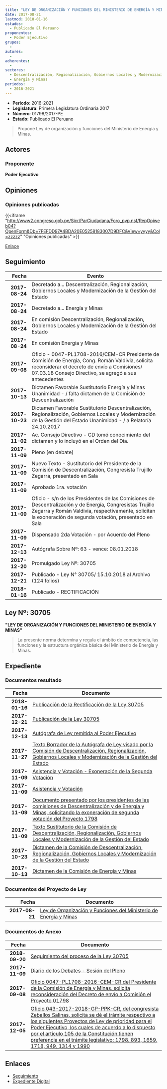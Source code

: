 ```yaml
---
title: "LEY DE ORGANIZACIÓN Y FUNCIONES DEL MINISTERIO DE ENERGÍA Y MINAS"
date: 2017-08-21
lastmod: 2018-01-16
estados: 
  - Publicado El Peruano
proponentes: 
  - Poder Ejecutivo
grupos: 
  - 
autores: 
  - 
adherentes: 
  - 
sectores: 
  - Descentralización, Regionalización, Gobiernos Locales y Modernización de la Gestión del Estado
  - Energía y Minas
periodos: 
  - 2016-2021
---
```


- **Periodo**: 2016-2021
- **Legislatura**: Primera Legislatura Ordinaria 2017
- **Número**: 01798/2017-PE
- **Estado**: Publicado El Peruano

> Propone Ley de organización y funciones del Ministerio de Energía y Minas.


## Actores

### Proponente

**Poder Ejecutivo**


## Opiniones

### Opiniones publicadas

{{<iframe "http://www2.congreso.gob.pe/Sicr/ParCiudadana/Foro_pvp.nsf/RepOpiweb04?OpenForm&Db=7FEFDD97A4BDA20E05258183007D9DFC&View=yyyy&Col=zzzzz" "Opiniones publicadas" >}}

[Enlace](http://www2.congreso.gob.pe/Sicr/ParCiudadana/Foro_pvp.nsf/RepOpiweb04?OpenForm&Db=7FEFDD97A4BDA20E05258183007D9DFC&View=yyyy&Col=zzzzz)

## Seguimiento

| Fecha | Evento |
|------:|--------|
| **2017-08-24** | Decretado a... Descentralización, Regionalización, Gobiernos Locales y Modernización de la Gestión del Estado|
| **2017-08-24** | Decretado a... Energía y Minas|
| **2017-08-24** | En comisión Descentralización, Regionalización, Gobiernos Locales y Modernización de la Gestión del Estado|
| **2017-08-24** | En comisión Energía y Minas|
| **2017-09-08** | Oficio - 0047-PL1708-2016/CEM-CR Presidente de Comisión de Energía, Cong. Román Valdivia, solicita reconsiderar el decreto de envío a Comisiones/ 07.03.18 Consejo Directivo, se agregó a sus antecedentes|
| **2017-10-13** | Dictamen Favorable Sustitutorio Energía y Minas Unanimidad - / falta dictamen de la Comisión de Descentralización|
| **2017-10-23** | Dictamen Favorable Sustitutorio Descentralización, Regionalización, Gobiernos Locales y Modernización de la Gestión del Estado Unanimidad - / a Relatoría 24.10.2017|
| **2017-11-02** | Ac. Consejo Directivo - CD tomó conocimiento del dictamen y lo incluyó en el Orden del Día.|
| **2017-11-09** | Pleno (en debate)|
| **2017-11-09** | Nuevo Texto - Sustitutorio del Presidente de la Comisión de Descentralización, Congresista Trujillo Zegarra, presentado en Sala|
| **2017-11-09** | Aprobado 1ra. votación|
| **2017-11-09** | Oficio - s/n de los Presidentes de las Comisiones de Descentralización y de Energía, Congresistas Trujillo Zegarra y Román Valdivia, respectivamente, solicitan la exoneración de segunda votación, presentado en Sala|
| **2017-11-09** | Dispensado 2da Votación - por Acuerdo del Pleno|
| **2017-12-13** | Autógrafa Sobre Nº: 63 - vence: 08.01.2018|
| **2017-12-20** | Promulgado Ley Nº: 30705|
| **2017-12-21** | Publicado - Ley N° 30705/ 15.10.2018 al Archivo (124 folios)|
| **2018-01-16** | Publicado - RECTIFICACIÓN|

## Ley Nº: 30705

**"LEY DE ORGANIZACIÓN Y FUNCIONES DEL MINISTERIO DE ENERGÍA Y MINAS"**

> La presente norma determina y regula el ámbito de competencia, las funciones y la estructura orgánica básica del Ministerio de Energía y Minas.


## Expediente


### Documentos resultado

| Fecha | Documento |
|------:|--------|
| **2018-01-16** | [Publicación de la Rectificación de la Ley 30705](http://www.leyes.congreso.gob.pe/Documentos/2016_2021/ADLP/Normas_Legales/30705-REC.pdf) |
| **2017-12-21** | [Publicación de la Ley 30705](http://www.leyes.congreso.gob.pe/Documentos/2016_2021/ADLP/Normas_Legales/30705-LEY..pdf) |
| **2017-12-13** | [Autógrafa de Ley remitida al Poder Ejecutivo](http://www.leyes.congreso.gob.pe/Documentos/2016_2021/ADLP/Texto_Aprobado/AU0179820171213.pdf) |
| **2017-11-27** | [Texto Borrador de la Autógrafa de Ley visado por la Comisión de Descentralización, Regionalización, Gobiernos Locales y Modernización de la Gestión del Estado](http://www.leyes.congreso.gob.pe/Documentos/2016_2021/Texto_Borrador_de_Autografa/BAU0179820171127.pdf) |
| **2017-11-09** | [Asistencia y Votación - Exoneración de la Segunda Votación](http://www.leyes.congreso.gob.pe/Documentos/2016_2021/Asistencia_y_Votacion/Proyectos_de_Ley/Exoneracion_de_Segunda_Votacion/ESV0179820171109.pdf) |
| **2017-11-09** | [Asistencia y Votación](http://www.leyes.congreso.gob.pe/Documentos/2016_2021/Asistencia_y_Votacion/Proyectos_de_Ley/AV0179820171109.pdf) |
| **2017-11-09** | [Documento presentado por los presidentes de las comisiones de Descentralización y de Energía y Minas, solicitando la exoneración de segunda votación del Proyecto 1798](http://www.leyes.congreso.gob.pe/Documentos/2016_2021/Oficios/Comisiones_Ordinarias/CARTA-SN-01798.PDF) |
| **2017-11-09** | [Texto Sustitutorio de la Comisión de Descentralización, Regionalización, Gobiernos Locales y Modernización de la Gestión del Estado](http://www.leyes.congreso.gob.pe/Documentos/2016_2021/Texto_Sustitutorio/Proyectos_de_Ley/TS0104120171109.pdf) |
| **2017-10-23** | [Dictamen de la Comisión de Descentralización, Regionalización, Gobiernos Locales y Modernización de la Gestión del Estado](http://www.leyes.congreso.gob.pe/Documentos/2016_2021/Dictamenes/Proyectos_de_Ley/01798DC08MAY20171023.pdf) |
| **2017-10-13** | [Dictamen de la Comisión de Energía y Minas](http://www.leyes.congreso.gob.pe/Documentos/2016_2021/Dictamenes/Proyectos_de_Ley/01798DC11MAY20171013.pdf) |

### Documentos del Proyecto de Ley

| Fecha | Documento |
|------:|--------|
| **2017-08-21** | [Ley de Organización y Funciones del Ministerio de Energía y Minas](http://www.leyes.congreso.gob.pe/Documentos/2016_2021/Proyectos_de_Ley_y_de_Resoluciones_Legislativas/PL0179820170821.PDF) |

### Documentos de Anexo

| Fecha | Documento |
|------:|--------|
| **2018-09-20** | [Seguimiento del proceso de la Ley 30705](http://www.leyes.congreso.gob.pe/Documentos/2016_2021/Seguimiento_de_Proyectos_de_Ley/01798PL20180920.pdf) |
| **2017-11-09** | [Diario de los Debates - Sesión del Pleno](http://www.leyes.congreso.gob.pe/Documentos/2016_2021/ADLP/Diario_Debates/30705-TDD.pdf) |
| **2017-09-08** | [Oficio 0047-PL1708-2016-CEM-CR del Presidente de la Comisión de Energía y Minas, solicita reconsideración del Decreto de envío a Comisión el Proyecto 01798](http://www.leyes.congreso.gob.pe/Documentos/2016_2021/Oficios/Comisiones_Ordinarias/OFICIO-0047-PL1708-2016-CEM-CR.pdf) |
| **2017-12-05** | [Oficio 043-2017-2018-GP-PPK-CR, del congresista Zeballos Salinas, solicita se dé el trámite respectivo a los siguientes Proyectos de Ley de prioridad para el Poder Ejecutivo, los cuales de acuerdo a lo dispuesto por el artículo 105 de la Constitución tienen preferencia en el trámite legislativo: 1798, 893, 1659, 1718, 949, 1314 y 1990](http://www.leyes.congreso.gob.pe/Documentos/2016_2021/Oficios/Grupos_Parlamentarios/OFICIO-043-2017-2018-GP-PPK-CR.pdf) |

## Enlaces 

- [Seguimiento](http://www2.congreso.gob.pe/Sicr/TraDocEstProc/CLProLey2016.nsf/f7fff46988ca05b1052578e100829cc7/68b4fee732f2ec31052581840051aa63?OpenDocument)
- [Expediente Digital](http://www2.congreso.gob.pe/Sicr/TraDocEstProc/CLProLey2016.nsf/f7fff46988ca05b1052578e100829cc7/68b4fee732f2ec31052581840051aa63?OpenDocument&Click=05257FB7005EB655.eb71d0cf91d8294e05256cdf006b5706/$Body/0.1C6C)

